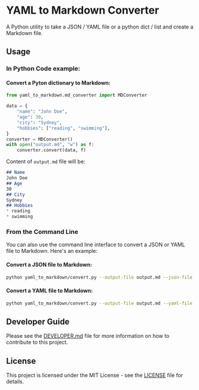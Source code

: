 # YAML to Markdown Converter

A Python utility to take a JSON / YAML file or a python dict / list and create a Markdown file.

## Usage

### In Python Code example:

#### Convert a Pyton dictionary to Markdown:
```python
from yaml_to_markdown.md_converter import MDConverter

data = {
    "name": "John Doe",
    "age": 30,
    "city": "Sydney",
    "hobbies": ["reading", "swimming"],
}
converter = MDConverter()
with open("output.md", "w") as f:
    converter.convert(data, f)
```
Content of `output.md` file will be:
```markdown
## Name
John Doe
## Age
30
## City
Sydney
## Hobbies
* reading
* swimming
```

### From the Command Line

You can also use the command line interface to convert a JSON or YAML file to Markdown. Here's an example:

#### Convert a JSON file to Markdown:
```bash
python yaml_to_markdown/convert.py --output-file output.md --json-file test.json
```

#### Convert a YAML file to Markdown:
```bash
python yaml_to_markdown/convert.py --output-file output.md --yaml-file test.yaml
```

## Developer Guide
Please see the [DEVELOPER.md](docs/DEVELOPER.md) file for more information on how to contribute to this project.

## License

This project is licensed under the MIT License - see the [LICENSE](LICENSE) file for details.

